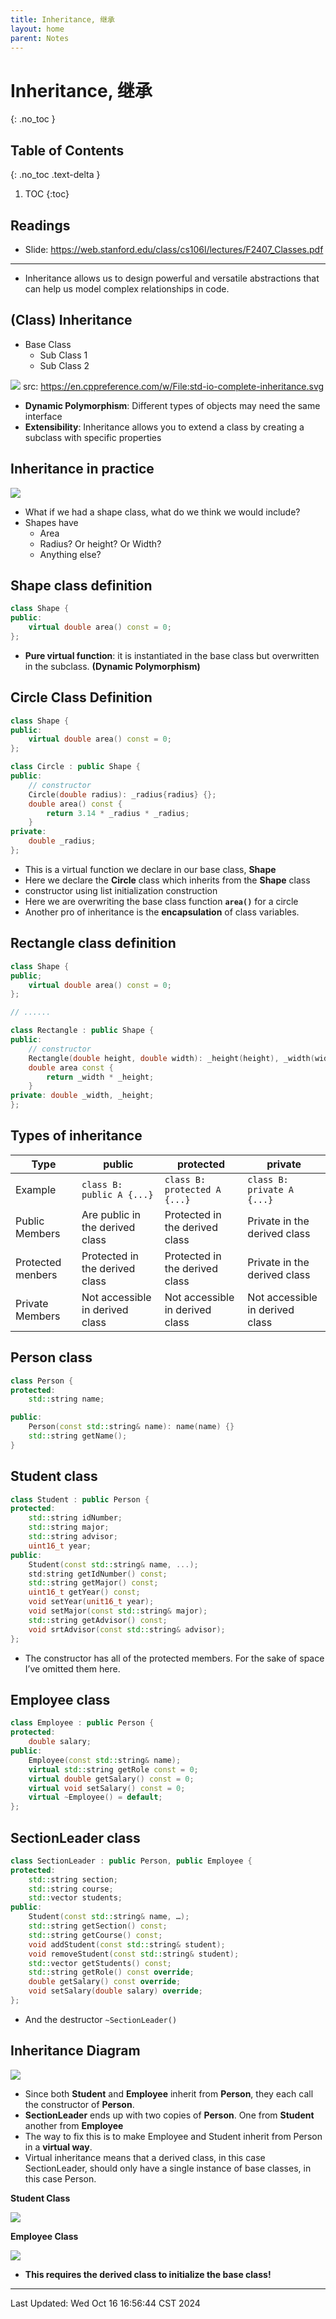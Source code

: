 ```yaml
---
title: Inheritance, 继承
layout: home
parent: Notes
---
```


# Inheritance, 继承
{: .no_toc }

## Table of Contents
{: .no_toc .text-delta }

1. TOC
{:toc}

## Readings

- Slide: <https://web.stanford.edu/class/cs106l/lectures/F2407_Classes.pdf>

---

- Inheritance allows us to design powerful and versatile abstractions that can help us model complex relationships in code.

## (Class) Inheritance

- Base Class
	- Sub Class 1
	- Sub Class 2

![](https://upload.cppreference.com/mwiki/images/0/06/std-io-complete-inheritance.svg)
src: https://en.cppreference.com/w/File:std-io-complete-inheritance.svg

- **Dynamic Polymorphism**: Different types of objects may need the same interface
- **Extensibility**: Inheritance allows you to extend a class by creating a subclass with specific properties

## Inheritance in practice

![](./attachments/Pasted%20image%2020241016170319.png)

- What if we had a shape class, what do we think we would include?
- Shapes have
	- Area
	- Radius? Or height? Or Width?
	- Anything else?

## Shape class definition

```cpp
class Shape {
public:
	virtual double area() const = 0;
};
```

- **Pure virtual function**: it is instantiated in the base class but overwritten in the subclass. **(Dynamic Polymorphism)**

## Circle Class Definition

```cpp
class Shape {
public:
	virtual double area() const = 0;
};

class Circle : public Shape {
public:
	// constructor
	Circle(double radius): _radius{radius} {};
	double area() const {
		return 3.14 * _radius * _radius;
	}
private:
	double _radius;
};
```

- This is a virtual function we declare in our base class, **Shape**
- Here we declare the **Circle** class which inherits from the **Shape** class
- constructor using list initialization construction
- Here we are overwriting the base class function **`area()`** for a circle
- Another pro of inheritance is the **encapsulation** of class variables.

## Rectangle class definition

```cpp
class Shape {
public;
	virtual double area() const = 0;
};

// ......

class Rectangle : public Shape {
public:
	// constructor
	Rectangle(double height, double width): _height(height), _width(width) {};
	double area const {
		return _width * _height;
	}
private: double _width, _height;
};
```

## Types of inheritance

| Type              | public                          | protected                       | private                         |
| ----------------- | ------------------------------- | ------------------------------- | ------------------------------- |
| Example           | `class B: public A {...}`       | `class B: protected A {...}`    | `class B: private A {...}`      |
| Public Members    | Are public in the derived class | Protected in the derived class  | Private in the derived class    |
| Protected menbers | Protected in the derived class  | Protected in the derived class  | Private in the derived class    |
| Private Members   | Not accessible in derived class | Not accessible in derived class | Not accessible in derived class |

## Person class

```cpp
class Person {
protected:
	std::string name;

public:
	Person(const std::string& name): name(name) {}
	std::string getName();
}
```

## Student class

```cpp
class Student : public Person {
protected:
	std::string idNumber;
	std::string major;
	std::string advisor;
	uint16_t year;
public:
	Student(const std::string& name, ...);
	std:string getIdNumber() const;
	std::string getMajor() const;
	uint16_t getYear() const;
	void setYear(unit16_t year);
	void setMajor(const std::string& major);
	std::string getAdvisor() const;
	void srtAdvisor(const std::string& advisor);
};
```

- The constructor has all of the protected members. For the sake of space I’ve omitted them here.

## Employee class

```cpp
class Employee : public Person {
protected:
	double salary;
public:
	Employee(const std::string& name);
	virtual std::string getRole const = 0;
	virtual double getSalary() const = 0;
	virtual void setSalary() const = 0;
	virtual ~Employee() = default;
};
```

## SectionLeader class

```cpp
class SectionLeader : public Person, public Employee {
protected:
	std::string section;
	std::string course;
	std::vector students;
public:
	Student(const std::string& name, …);
	std::string getSection() const;
	std::string getCourse() const;
	void addStudent(const std::string& student);
	void removeStudent(const std::string& student);
	std::vector getStudents() const;
	std::string getRole() const override;
	double getSalary() const override;
	void setSalary(double salary) override;
};
```

- And the destructor `~SectionLeader()`

## Inheritance Diagram

![](./attachments/Pasted%20image%2020241016173051.png)
- Since both **Student** and **Employee** inherit from **Person**, they each call the constructor of **Person**.
- **SectionLeader** ends up with two copies of **Person**. One from **Student** another from **Employee**
- The way to fix this is to make Employee and Student inherit from Person in a **virtual way**.
- Virtual inheritance means that a derived class, in this case SectionLeader, should only have a single instance of base classes, in this case Person.

**Student Class**

![](./attachments/Pasted%20image%2020241016173343.png)

**Employee Class**

![](./attachments/Pasted%20image%2020241016173402.png)

- **This requires the derived class to initialize the base class!**

---

Last Updated: Wed Oct 16 16:56:44 CST 2024
